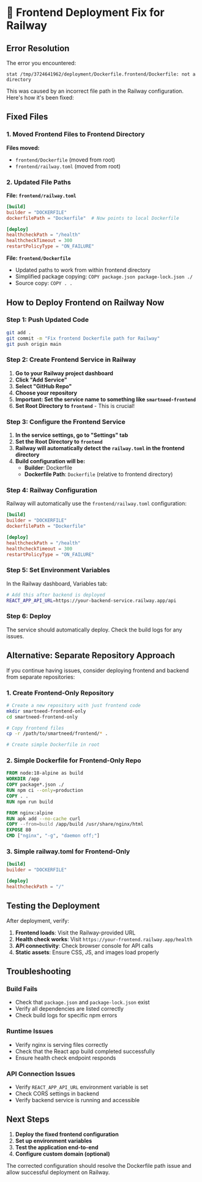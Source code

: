 # 🔧 Frontend Deployment Fix for Railway

## Error Resolution

The error you encountered:
```
stat /tmp/3724641962/deployment/Dockerfile.frontend/Dockerfile: not a directory
```

This was caused by an incorrect file path in the Railway configuration. Here's how it's been fixed:

## Fixed Files

### 1. Moved Frontend Files to Frontend Directory
**Files moved:**
- `frontend/Dockerfile` (moved from root)
- `frontend/railway.toml` (moved from root)

### 2. Updated File Paths
**File: `frontend/railway.toml`**
```toml
[build]
builder = "DOCKERFILE"
dockerfilePath = "Dockerfile"  # Now points to local Dockerfile

[deploy]
healthcheckPath = "/health"
healthcheckTimeout = 300
restartPolicyType = "ON_FAILURE"
```

**File: `frontend/Dockerfile`**
- Updated paths to work from within frontend directory
- Simplified package copying: `COPY package.json package-lock.json ./`
- Source copy: `COPY . .`

## How to Deploy Frontend on Railway Now

### Step 1: Push Updated Code
```bash
git add .
git commit -m "Fix frontend Dockerfile path for Railway"
git push origin main
```

### Step 2: Create Frontend Service in Railway

1. **Go to your Railway project dashboard**
2. **Click "Add Service"**
3. **Select "GitHub Repo"**
4. **Choose your repository**
5. **Important: Set the service name to something like `smartneed-frontend`**
6. **Set Root Directory to `frontend`** - This is crucial!

### Step 3: Configure the Frontend Service

1. **In the service settings, go to "Settings" tab**
2. **Set the Root Directory to `frontend`**
3. **Railway will automatically detect the `railway.toml` in the frontend directory**
4. **Build configuration will be:**
   - **Builder**: Dockerfile
   - **Dockerfile Path**: `Dockerfile` (relative to frontend directory)

### Step 4: Railway Configuration

Railway will automatically use the `frontend/railway.toml` configuration:
```toml
[build]
builder = "DOCKERFILE"
dockerfilePath = "Dockerfile"

[deploy]
healthcheckPath = "/health"
healthcheckTimeout = 300
restartPolicyType = "ON_FAILURE"
```

### Step 5: Set Environment Variables

In the Railway dashboard, Variables tab:
```bash
# Add this after backend is deployed
REACT_APP_API_URL=https://your-backend-service.railway.app/api
```

### Step 6: Deploy

The service should automatically deploy. Check the build logs for any issues.

## Alternative: Separate Repository Approach

If you continue having issues, consider deploying frontend and backend from separate repositories:

### 1. Create Frontend-Only Repository
```bash
# Create a new repository with just frontend code
mkdir smartneed-frontend-only
cd smartneed-frontend-only

# Copy frontend files
cp -r /path/to/smartneed/frontend/* .

# Create simple Dockerfile in root
```

### 2. Simple Dockerfile for Frontend-Only Repo
```dockerfile
FROM node:18-alpine as build
WORKDIR /app
COPY package*.json ./
RUN npm ci --only=production
COPY . .
RUN npm run build

FROM nginx:alpine
RUN apk add --no-cache curl
COPY --from=build /app/build /usr/share/nginx/html
EXPOSE 80
CMD ["nginx", "-g", "daemon off;"]
```

### 3. Simple railway.toml for Frontend-Only
```toml
[build]
builder = "DOCKERFILE"

[deploy]
healthcheckPath = "/"
```

## Testing the Deployment

After deployment, verify:

1. **Frontend loads**: Visit the Railway-provided URL
2. **Health check works**: Visit `https://your-frontend.railway.app/health`
3. **API connectivity**: Check browser console for API calls
4. **Static assets**: Ensure CSS, JS, and images load properly

## Troubleshooting

### Build Fails
- Check that `package.json` and `package-lock.json` exist
- Verify all dependencies are listed correctly
- Check build logs for specific npm errors

### Runtime Issues
- Verify nginx is serving files correctly
- Check that the React app build completed successfully
- Ensure health check endpoint responds

### API Connection Issues
- Verify `REACT_APP_API_URL` environment variable is set
- Check CORS settings in backend
- Verify backend service is running and accessible

## Next Steps

1. **Deploy the fixed frontend configuration**
2. **Set up environment variables**
3. **Test the application end-to-end**
4. **Configure custom domain (optional)**

The corrected configuration should resolve the Dockerfile path issue and allow successful deployment on Railway.
